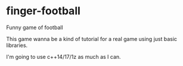 # finger-football
Funny game of football

This game wanna be a kind of tutorial for a real game using just basic libraries.

I'm going to use c++14/17/1z as much as I can.
